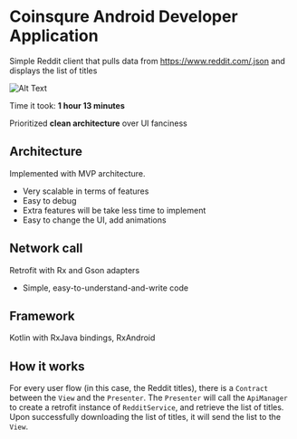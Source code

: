 # Coinsqure Android Developer Application
Simple Reddit client that pulls data from https://www.reddit.com/.json and displays the list of titles

![Alt Text](demo.gif)

Time it took: **1 hour 13 minutes**

Prioritized **clean architecture** over UI fanciness

## Architecture
Implemented with MVP architecture.
* Very scalable in terms of features
* Easy to debug
* Extra features will be take less time to implement
* Easy to change the UI, add animations

## Network call
Retrofit with Rx and Gson adapters
* Simple, easy-to-understand-and-write code

## Framework
Kotlin with RxJava bindings, RxAndroid

## How it works
For every user flow (in this case, the Reddit titles), there is a
`Contract` between the `View` and the `Presenter`. The `Presenter` will
call the `ApiManager` to create a retrofit instance of `RedditService`,
and retrieve the list of titles. Upon successfully downloading the list
of titles, it will send the list to the `View`.